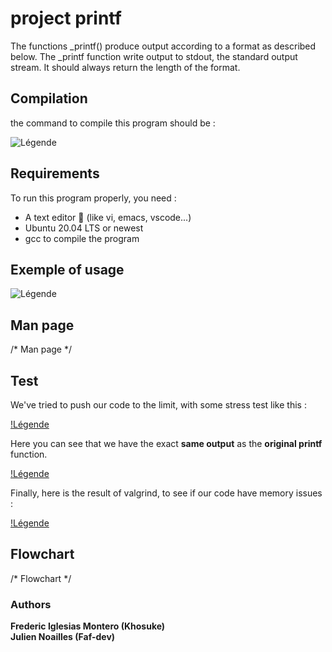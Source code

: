# project printf

The functions _printf() produce output according to a format as described below. The _printf function write output to stdout, the standard output stream. It should always return the length of the format.

## Compilation

the command to compile this program should be :

![Légende](https://i.ibb.co/4ZLLmcj/compilation-command.png)

## Requirements

To run this program properly, you need : 
* A text editor 🤡 (like vi, emacs, vscode...) 
* Ubuntu 20.04 LTS or newest 
* gcc to compile the program

## Exemple of usage

![Légende](https://i.ibb.co/sjR1nZL/example-of-usage.png)

## Man page

/* Man page */

## Test 

We've tried to push our code to the limit, with some stress test like this :  

[!Légende](https://i.ibb.co/LPz7Wtf/test-c.png)

Here you can see that we have the exact **same output** as the **original printf** function.  

[!Légende](https://i.ibb.co/YbB8nr7/output-test.png)  
  
  Finally, here is the result of valgrind, to see if our code have memory issues :  

  [!Légende](https://i.ibb.co/HHZLLKw/valgrind.png) 

## Flowchart
/* Flowchart */

### Authors

**Frederic Iglesias Montero (Khosuke)**  
**Julien Noailles (Faf-dev)**
